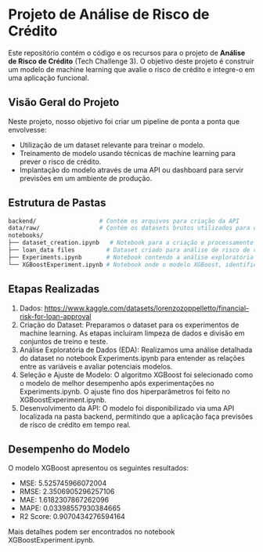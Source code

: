 # Projeto de Análise de Risco de Crédito

Este repositório contém o código e os recursos para o projeto de **Análise de Risco de Crédito** (Tech Challenge 3). O objetivo deste projeto é construir um modelo de machine learning que avalie o risco de crédito e integre-o em uma aplicação funcional.

## Visão Geral do Projeto

Neste projeto, nosso objetivo foi criar um pipeline de ponta a ponta que envolvesse:

- Utilização de um dataset relevante para treinar o modelo.
- Treinamento de modelo usando técnicas de machine learning para prever o risco de crédito.
- Implantação do modelo através de uma API ou dashboard para servir previsões em um ambiente de produção.

## Estrutura de Pastas

```bash
backend/                  # Contém os arquivos para criação da API
data/raw/                 # Contém os datasets brutos utilizados para o treinamento do modelo
notebooks/
├── dataset_creation.ipynb   # Notebook para a criação e processamento do dataset
├── loan_data files         # Dataset criado para análise de risco de crédito
├── Experiments.ipynb       # Notebook contendo a análise exploratória de dados e experimentação com vários modelos
└── XGBoostExperiment.ipynb # Notebook onde o modelo XGBoost, identificado como o mais adequado, foi ajustado 
```


## Etapas Realizadas

1. Dados: https://www.kaggle.com/datasets/lorenzozoppelletto/financial-risk-for-loan-approval
2. Criação do Dataset: Preparamos o dataset para os experimentos de machine learning. As etapas incluíram limpeza de dados e divisão em conjuntos de treino e teste.
3. Análise Exploratória de Dados (EDA): Realizamos uma análise detalhada do dataset no notebook Experiments.ipynb para entender as relações entre as variáveis e avaliar potenciais modelos.
4. Seleção e Ajuste de Modelo: O algoritmo XGBoost foi selecionado como o modelo de melhor desempenho após experimentações no Experiments.ipynb. O ajuste fino dos hiperparâmetros foi feito no XGBoostExperiment.ipynb.
5. Desenvolvimento da API: O modelo foi disponibilizado via uma API localizada na pasta backend, permitindo que a aplicação faça previsões de risco de crédito em tempo real.


## Desempenho do Modelo

O modelo XGBoost apresentou os seguintes resultados:

- MSE: 5.525745966072004
- RMSE: 2.3506905296257106
- MAE: 1.6182307867262096
- MAPE: 0.03398557930384665
- R2 Score: 0.9070434276594164

Mais detalhes podem ser encontrados no notebook XGBoostExperiment.ipynb.

